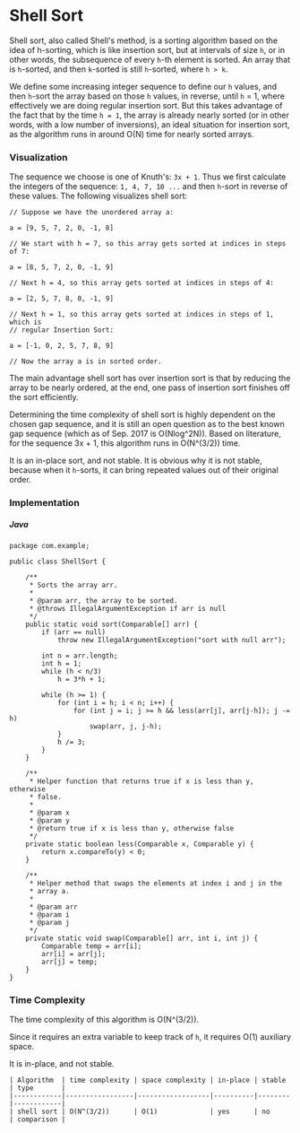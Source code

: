 # Shell Sort

Shell sort, also called Shell's method, is a sorting algorithm based on the idea
of h-sorting, which is like insertion sort, but at intervals of size `h`, or in
other words, the subsequence of every `h`-th element is sorted. An array that
is `h`-sorted, and then `k`-sorted is still `h`-sorted, where `h > k`. 

We define some increasing integer sequence to define our `h` values, and then 
`h`-sort the array based on those `h` values, in reverse, until `h` = 1, where
effectively we are doing regular insertion sort. But this takes advantage of 
the fact that by the time `h = 1`, the array is already nearly sorted (or in 
other words, with a low number of inversions), an ideal situation for insertion 
sort, as the algorithm runs in around O(N) time for nearly sorted arrays.

### Visualization

The sequence we choose is one of Knuth's: `3x + 1`. Thus we first calculate the 
integers of the sequence: `1, 4, 7, 10 ...` and then `h`-sort in reverse of 
these values. The following visualizes shell sort:

```
// Suppose we have the unordered array a:

a = [9, 5, 7, 2, 0, -1, 8]

// We start with h = 7, so this array gets sorted at indices in steps of 7:

a = [8, 5, 7, 2, 0, -1, 9]

// Next h = 4, so this array gets sorted at indices in steps of 4:

a = [2, 5, 7, 8, 0, -1, 9]

// Next h = 1, so this array gets sorted at indices in steps of 1, which is
// regular Insertion Sort:

a = [-1, 0, 2, 5, 7, 8, 9]

// Now the array a is in sorted order.
```

The main advantage shell sort has over insertion sort is that by reducing the 
array to be nearly ordered, at the end, one pass of insertion sort finishes off 
the sort efficiently.

Determining the time complexity of shell sort is highly dependent on the chosen 
gap sequence, and it is still an open question as to the best known gap sequence 
(which as of Sep. 2017 is O(Nlog^2N)). Based on literature, for the 
sequence 3x + 1, this algorithm runs in O(N^(3/2)) time.

It is an in-place sort, and not stable. It is obvious why it is not stable, 
because when it `h`-sorts, it can bring repeated values out of their original 
order.

### Implementation

##### Java

```
package com.example;

public class ShellSort {

    /**
     * Sorts the array arr.
     *
     * @param arr, the array to be sorted.
     * @throws IllegalArgumentException if arr is null
     */
    public static void sort(Comparable[] arr) {
        if (arr == null)
            throw new IllegalArgumentException("sort with null arr");

        int n = arr.length;
        int h = 1;
        while (h < n/3)
            h = 3*h + 1;

        while (h >= 1) {
            for (int i = h; i < n; i++) {
                for (int j = i; j >= h && less(arr[j], arr[j-h]); j -= h)
                    swap(arr, j, j-h);
            }
            h /= 3;
        }
    }

    /**
     * Helper function that returns true if x is less than y, otherwise
     * false.
     *
     * @param x
     * @param y
     * @return true if x is less than y, otherwise false
     */
    private static boolean less(Comparable x, Comparable y) {
        return x.compareTo(y) < 0;
    }

    /**
     * Helper method that swaps the elements at index i and j in the
     * array a.
     *
     * @param arr
     * @param i
     * @param j
     */
    private static void swap(Comparable[] arr, int i, int j) {
        Comparable temp = arr[i];
        arr[i] = arr[j];
        arr[j] = temp;
    }
}
```

### Time Complexity

The time complexity of this algorithm is O(N^(3/2)).

Since it requires an extra variable to keep track of `h`, it requires O(1)
auxiliary space.

It is in-place, and not stable.

```
| Algorithm  | time complexity | space complexity | in-place | stable | type       |
|------------|-----------------|------------------|----------|--------|------------|
| shell sort | O(N^(3/2))      | O(1)             | yes      | no     | comparison |
```
